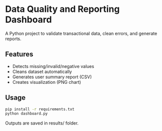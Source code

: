 # Data Quality and Reporting Dashboard
A Python project to validate transactional data, clean errors, and generate reports.

## Features
- Detects missing/invalid/negative values
- Cleans dataset automatically
- Generates user summary report (CSV)
- Creates visualization (PNG chart)

## Usage
```bash
pip install -r requirements.txt
python dashboard.py
```
Outputs are saved in results/ folder.
